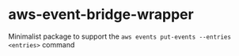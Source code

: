 # aws-event-bridge-wrapper

Minimalist package to support the `aws events put-events --entries <entries>` command